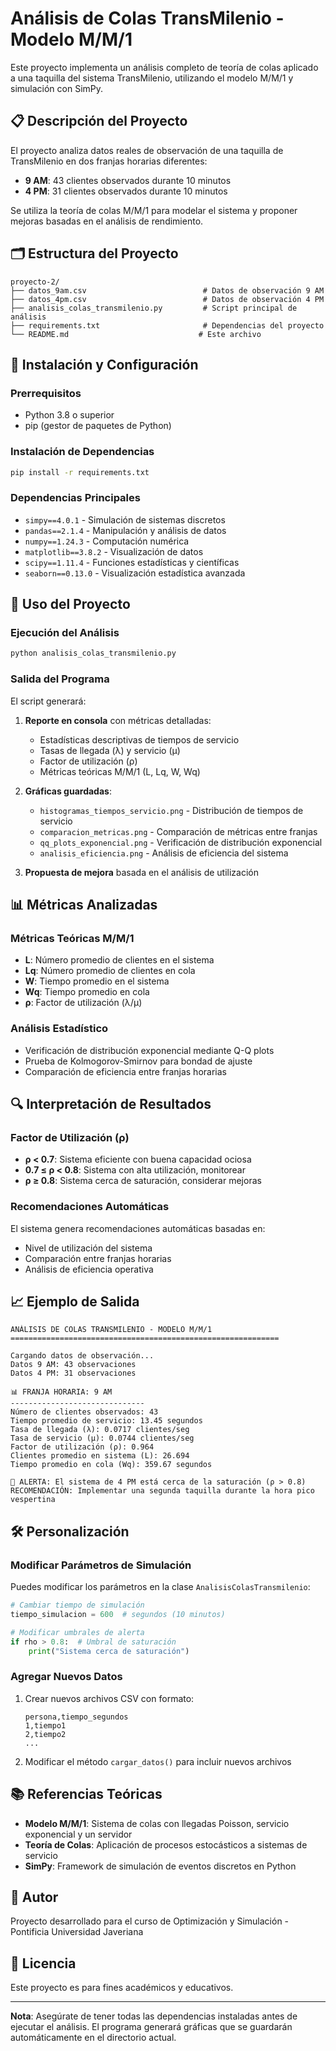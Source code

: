 # Análisis de Colas TransMilenio - Modelo M/M/1

Este proyecto implementa un análisis completo de teoría de colas aplicado a una taquilla del sistema TransMilenio, utilizando el modelo M/M/1 y simulación con SimPy.

## 📋 Descripción del Proyecto

El proyecto analiza datos reales de observación de una taquilla de TransMilenio en dos franjas horarias diferentes:
- **9 AM**: 43 clientes observados durante 10 minutos
- **4 PM**: 31 clientes observados durante 10 minutos

Se utiliza la teoría de colas M/M/1 para modelar el sistema y proponer mejoras basadas en el análisis de rendimiento.

## 🗂️ Estructura del Proyecto

```
proyecto-2/
├── datos_9am.csv                          # Datos de observación 9 AM
├── datos_4pm.csv                          # Datos de observación 4 PM
├── analisis_colas_transmilenio.py         # Script principal de análisis
├── requirements.txt                       # Dependencias del proyecto
└── README.md                             # Este archivo
```

## 🚀 Instalación y Configuración

### Prerrequisitos
- Python 3.8 o superior
- pip (gestor de paquetes de Python)

### Instalación de Dependencias

```bash
pip install -r requirements.txt
```

### Dependencias Principales
- `simpy==4.0.1` - Simulación de sistemas discretos
- `pandas==2.1.4` - Manipulación y análisis de datos
- `numpy==1.24.3` - Computación numérica
- `matplotlib==3.8.2` - Visualización de datos
- `scipy==1.11.4` - Funciones estadísticas y científicas
- `seaborn==0.13.0` - Visualización estadística avanzada

## 🎯 Uso del Proyecto

### Ejecución del Análisis

```bash
python analisis_colas_transmilenio.py
```

### Salida del Programa

El script generará:

1. **Reporte en consola** con métricas detalladas:
   - Estadísticas descriptivas de tiempos de servicio
   - Tasas de llegada (λ) y servicio (μ)
   - Factor de utilización (ρ)
   - Métricas teóricas M/M/1 (L, Lq, W, Wq)

2. **Gráficas guardadas**:
   - `histogramas_tiempos_servicio.png` - Distribución de tiempos de servicio
   - `comparacion_metricas.png` - Comparación de métricas entre franjas
   - `qq_plots_exponencial.png` - Verificación de distribución exponencial
   - `analisis_eficiencia.png` - Análisis de eficiencia del sistema

3. **Propuesta de mejora** basada en el análisis de utilización

## 📊 Métricas Analizadas

### Métricas Teóricas M/M/1

- **L**: Número promedio de clientes en el sistema
- **Lq**: Número promedio de clientes en cola
- **W**: Tiempo promedio en el sistema
- **Wq**: Tiempo promedio en cola
- **ρ**: Factor de utilización (λ/μ)

### Análisis Estadístico

- Verificación de distribución exponencial mediante Q-Q plots
- Prueba de Kolmogorov-Smirnov para bondad de ajuste
- Comparación de eficiencia entre franjas horarias

## 🔍 Interpretación de Resultados

### Factor de Utilización (ρ)
- **ρ < 0.7**: Sistema eficiente con buena capacidad ociosa
- **0.7 ≤ ρ < 0.8**: Sistema con alta utilización, monitorear
- **ρ ≥ 0.8**: Sistema cerca de saturación, considerar mejoras

### Recomendaciones Automáticas
El sistema genera recomendaciones automáticas basadas en:
- Nivel de utilización del sistema
- Comparación entre franjas horarias
- Análisis de eficiencia operativa

## 📈 Ejemplo de Salida

```
ANÁLISIS DE COLAS TRANSMILENIO - MODELO M/M/1
============================================================

Cargando datos de observación...
Datos 9 AM: 43 observaciones
Datos 4 PM: 31 observaciones

📊 FRANJA HORARIA: 9 AM
------------------------------
Número de clientes observados: 43
Tiempo promedio de servicio: 13.45 segundos
Tasa de llegada (λ): 0.0717 clientes/seg
Tasa de servicio (μ): 0.0744 clientes/seg
Factor de utilización (ρ): 0.964
Clientes promedio en sistema (L): 26.694
Tiempo promedio en cola (Wq): 359.67 segundos

🚨 ALERTA: El sistema de 4 PM está cerca de la saturación (ρ > 0.8)
RECOMENDACIÓN: Implementar una segunda taquilla durante la hora pico vespertina
```

## 🛠️ Personalización

### Modificar Parámetros de Simulación

Puedes modificar los parámetros en la clase `AnalisisColasTransmilenio`:

```python
# Cambiar tiempo de simulación
tiempo_simulacion = 600  # segundos (10 minutos)

# Modificar umbrales de alerta
if rho > 0.8:  # Umbral de saturación
    print("Sistema cerca de saturación")
```

### Agregar Nuevos Datos

1. Crear nuevos archivos CSV con formato:
   ```csv
   persona,tiempo_segundos
   1,tiempo1
   2,tiempo2
   ...
   ```

2. Modificar el método `cargar_datos()` para incluir nuevos archivos

## 📚 Referencias Teóricas

- **Modelo M/M/1**: Sistema de colas con llegadas Poisson, servicio exponencial y un servidor
- **Teoría de Colas**: Aplicación de procesos estocásticos a sistemas de servicio
- **SimPy**: Framework de simulación de eventos discretos en Python

## 👥 Autor

Proyecto desarrollado para el curso de Optimización y Simulación - Pontificia Universidad Javeriana

## 📝 Licencia

Este proyecto es para fines académicos y educativos.

---

**Nota**: Asegúrate de tener todas las dependencias instaladas antes de ejecutar el análisis. El programa generará gráficas que se guardarán automáticamente en el directorio actual.
